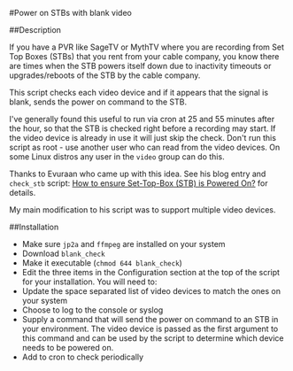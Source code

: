 #Power on STBs with blank video

##Description

If you have a PVR like SageTV or MythTV where you are recording from Set Top Boxes (STBs) that
you rent from your cable company, you know there are times when the STB powers itself down due
to inactivity timeouts or upgrades/reboots of the STB by the cable company.

This script checks each video device and if it appears that the signal is blank, sends the
power on command to the STB.

I've generally found this useful to run via cron at 25 and 55 minutes after the hour, so that the STB
is checked right before a recording may start. If the video device is already in use it will
just skip the check. Don't run this script as root - use another user who can read from the video devices.
On some Linux distros any user in the `video` group can do this.

Thanks to Evuraan who came up with this idea.
See his blog entry and `check_stb` script: [How to ensure Set-Top-Box (STB) is Powered On?](http://evuraan.blogspot.com/2008/01/how-to-ensure-set-top-box-stb-is.html) for details.

My main modification to his script was to support multiple video devices.

##Installation

* Make sure `jp2a` and `ffmpeg` are installed on your system
* Download `blank_check`
* Make it executable (`chmod 644 blank_check`)
* Edit the three items in the Configuration section at the top of the script for your installation. You will need to:
 * Update the space separated list of video devices to match the ones on your system
 * Choose to log to the console or syslog
 * Supply a command that will send the power on command to an STB in your environment. The video device is
   passed as the first argument to this command and can be used by the script to determine which device
   needs to be powered on.
* Add to cron to check periodically

